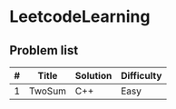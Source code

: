 # LeetcodeLearning

## Problem list
| # |Title |Solution | Difficulty|
| ---------- | ------------------ | ---------- | ------------------ |
| 1 |TwoSum |C++ | Easy|